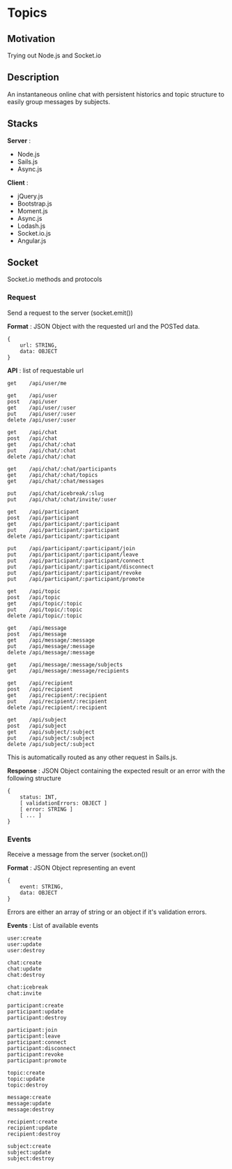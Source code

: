 # Topics

## Motivation
Trying out Node.js and Socket.io

## Description
An instantaneous online chat with persistent historics and topic structure to easily group messages by subjects.

## Stacks

__Server__ :

- Node.js
- Sails.js
- Async.js

__Client__ :

- jQuery.js
- Bootstrap.js
- Moment.js
- Async.js
- Lodash.js
- Socket.io.js
- Angular.js

## Socket

Socket.io methods and protocols

### Request

Send a request to the server (socket.emit())

__Format__ : JSON Object with the requested url and the POSTed data.

	{
		url: STRING,
		data: OBJECT
	}

__API__ : list of requestable url

	get    /api/user/me

	get    /api/user
	post   /api/user
	get    /api/user/:user
	put    /api/user/:user
	delete /api/user/:user

	get    /api/chat
	post   /api/chat
	get    /api/chat/:chat
	put    /api/chat/:chat
	delete /api/chat/:chat

	get    /api/chat/:chat/participants
	get    /api/chat/:chat/topics
	get    /api/chat/:chat/messages

	put    /api/chat/icebreak/:slug
	put    /api/chat/:chat/invite/:user

	get    /api/participant
	post   /api/participant
	get    /api/participant/:participant
	put    /api/participant/:participant
	delete /api/participant/:participant

	put    /api/participant/:participant/join
	put    /api/participant/:participant/leave
	put    /api/participant/:participant/connect
	put    /api/participant/:participant/disconnect
	put    /api/participant/:participant/revoke
	put    /api/participant/:participant/promote

	get    /api/topic
	post   /api/topic
	get    /api/topic/:topic
	put    /api/topic/:topic
	delete /api/topic/:topic

	get    /api/message
	post   /api/message
	get    /api/message/:message
	put    /api/message/:message
	delete /api/message/:message

	get    /api/message/:message/subjects
	get    /api/message/:message/recipients

	get    /api/recipient
	post   /api/recipient
	get    /api/recipient/:recipient
	put    /api/recipient/:recipient
	delete /api/recipient/:recipient

	get    /api/subject
	post   /api/subject
	get    /api/subject/:subject
	put    /api/subject/:subject
	delete /api/subject/:subject

This is automatically routed as any other request in Sails.js.

__Response__ : JSON Object containing the expected result or an error with the following structure

	{
		status: INT,
		[ validationErrors: OBJECT ]
		[ error: STRING ]
		[ ... ]
	}


### Events

Receive a message from the server (socket.on())

__Format__ : JSON Object representing an event

	{
		event: STRING,
		data: OBJECT
	}

Errors are either an array of string or an object if it's validation errors.

__Events__ : List of available events

	user:create
	user:update
	user:destroy

	chat:create
	chat:update
	chat:destroy

	chat:icebreak
	chat:invite

	participant:create
	participant:update
	participant:destroy

	participant:join
	participant:leave
	participant:connect
	participant:disconnect
	participant:revoke
	participant:promote

	topic:create
	topic:update
	topic:destroy

	message:create
	message:update
	message:destroy

	recipient:create
	recipient:update
	recipient:destroy

	subject:create
	subject:update
	subject:destroy
